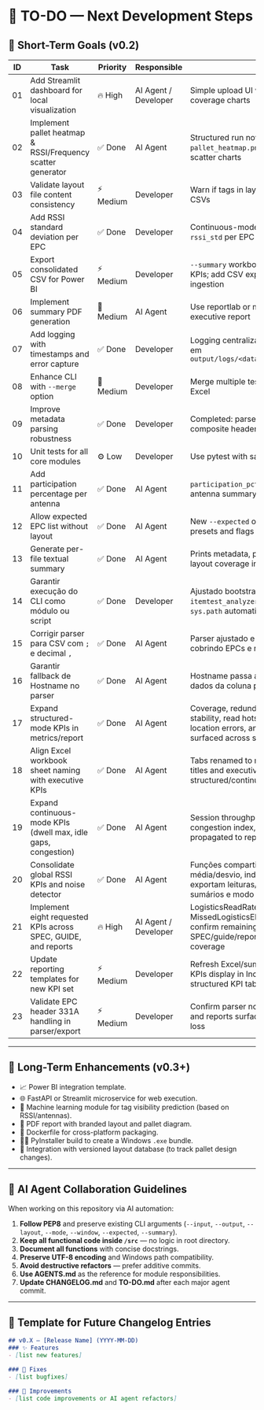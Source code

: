 # 🧭 TO-DO — Next Development Steps

## 🎯 Short-Term Goals (v0.2)

| ID | Task | Priority | Responsible | Notes |
|----|-------|-----------|--------------|-------|
| 01 | Add Streamlit dashboard for local visualization | 🔥 High | AI Agent / Developer | Simple upload UI with EPC stats + coverage charts |
| 02 | Implement pallet heatmap & RSSI/Frequency scatter generator | ✅ Done | AI Agent | Structured run now saves `pallet_heatmap.png` and RSSI vs Frequency scatter charts |
| 03 | Validate layout file content consistency | ⚡ Medium | Developer | Warn if tags in layout are missing from CSVs |
| 04 | Add RSSI standard deviation per EPC | ✅ Done | Developer | Continuous-mode summary now includes `rssi_std` per EPC |
| 05 | Export consolidated CSV for Power BI | ⚡ Medium | Developer | `--summary` workbook now consolidates KPIs; add CSV export for Power BI ingestion |
| 06 | Implement summary PDF generation | 🧩 Medium | AI Agent | Use reportlab or matplotlib to create executive report |
| 07 | Add logging with timestamps and error capture | ✅ Done | Developer | Logging centralizado grava INFO/ERROR em `output/logs/<data>_itemtest_analyzer.log` |
| 08 | Enhance CLI with `--merge` option | 🧩 Medium | Developer | Merge multiple test summaries into one Excel |
| 09 | Improve metadata parsing robustness | ✅ Done | Developer | Completed: parser now normalizes composite header metadata fields |
| 10 | Unit tests for all core modules | ⚙️ Low | Developer | Use pytest with sample data |
| 11 | Add participation percentage per antenna | ✅ Done | AI Agent | `participation_pct` now available in antenna summary and Excel report |
| 12 | Allow expected EPC list without layout | ✅ Done | AI Agent | New `--expected` option loads EPC/suffix presets and flags unexpected tags |
| 13 | Generate per-file textual summary | ✅ Done | AI Agent | Prints metadata, per-antenna stats, and layout coverage in the logs |
| 14 | Garantir execução do CLI como módulo ou script | ✅ Done | Developer | Ajustado bootstrap em `itemtest_analyzer.py` para configurar `sys.path` automaticamente |
| 15 | Corrigir parser para CSV com `;` e decimal `,` | ✅ Done | AI Agent | Parser ajustado e teste de regressão cobrindo EPCs e métricas |
| 16 | Garantir fallback de Hostname no parser | ✅ Done | AI Agent | Hostname passa a usar `ReaderName` ou dados da coluna para alimentar relatórios |
| 17 | Expand structured-mode KPIs in metrics/report | ✅ Done | AI Agent | Coverage, redundancy, balance, RSSI stability, read hotspots, frequency usage, location errors, and face distribution now surfaced across summaries and Excel |
| 18 | Align Excel workbook sheet naming with executive KPIs | ✅ Done | AI Agent | Tabs renamed to mandated Portuguese titles and executive dashboard merges structured/continuous metrics |
| 19 | Expand continuous-mode KPIs (dwell max, idle gaps, congestion) | ✅ Done | AI Agent | Session throughput, inactivity detection, congestion index, and global RSSI propagated to reports/summary |
| 20 | Consolidate global RSSI KPIs and noise detector | ✅ Done | AI Agent | Funções compartilhadas calculam média/desvio, indicador de ruído e agora exportam leituras/EPC para planilhas, sumários e modo contínuo |
| 21 | Implement eight requested KPIs across SPEC, GUIDE, and reports | 🔥 High | AI Agent / Developer | LogisticsReadRate331A and MissedLogisticsEPCs implemented; confirm remaining KPIs align across SPEC/guide/report with regression coverage |
| 22 | Update reporting templates for new KPI set | ⚡ Medium | Developer | Refresh Excel/summary templates so new KPIs display in Indicadores_Executivos and structured KPI tabs |
| 23 | Validate EPC header 331A handling in parser/export | ⚡ Medium | Developer | Confirm parser normalizes 331A headers and reports surface EPC fields without data loss |

---

## 🧠 Long-Term Enhancements (v0.3+)

- 📈 Power BI integration template.
- 🌐 FastAPI or Streamlit microservice for web execution.
- 🧮 Machine learning module for tag visibility prediction (based on RSSI/antennas).
- 🧾 PDF report with branded layout and pallet diagram.
- 🧱 Dockerfile for cross-platform packaging.
- 🧑‍💻 PyInstaller build to create a Windows `.exe` bundle.
- 🔄 Integration with versioned layout database (to track pallet design changes).

---

## 🧩 AI Agent Collaboration Guidelines

When working on this repository via AI automation:

1. **Follow PEP8** and preserve existing CLI arguments (`--input`, `--output`, `--layout`, `--mode`, `--window`, `--expected`, `--summary`).
2. **Keep all functional code inside `/src`** — no logic in root directory.
3. **Document all functions** with concise docstrings.
4. **Preserve UTF-8 encoding** and Windows path compatibility.
5. **Avoid destructive refactors** — prefer additive commits.
6. **Use AGENTS.md** as the reference for module responsibilities.
7. **Update CHANGELOG.md** and **TO-DO.md** after each major agent commit.

---

## 🧾 Template for Future Changelog Entries

```markdown
## v0.X — [Release Name] (YYYY-MM-DD)
### ✨ Features
- [list new features]

### 🐞 Fixes
- [list bugfixes]

### 🧩 Improvements
- [list code improvements or AI agent refactors]
